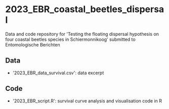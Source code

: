 # 2023_EBR_coastal_beetles_dispersal
Data and code repository for 'Testing the floating dispersal hypothesis on four coastal beetles species in Schiermonnikoog' submitted to Entomologische Berichten

## Data
- '2023_EBR_data_survival.csv': data excerpt 

## Code
- '2023_EBR_script.R': survival curve analysis and visualisation code in R

